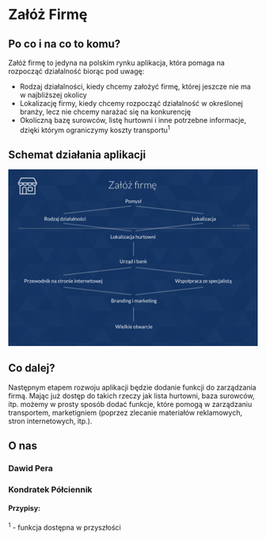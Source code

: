 # Załóż Firmę
## Po co i na co to komu?
Załóż firmę to jedyna na polskim rynku aplikacja, która pomaga na rozpocząć działalność biorąc pod uwagę:
* Rodzaj działalności, kiedy chcemy założyć firmę, której jeszcze nie ma w najbliższej okolicy
* Lokalizację firmy, kiedy chcemy rozpocząć działalność w określonej branży, lecz nie chcemy narażać się na konkurencję
* Okoliczną bazę surowców, listę hurtowni i inne potrzebne informacje, dzięki którym ograniczymy koszty transportu<sup>1</sup>

## Schemat działania aplikacji
<img src="Schemat.png" />

## Co dalej?
Następnym etapem rozwoju aplikacji będzie dodanie funkcji do zarządzania firmą. Mając już dostęp do takich rzeczy jak lista hurtowni, baza surowców, itp. możemy w prosty sposób dodać funkcje, które pomogą w zarządzaniu transportem, marketigniem (poprzez zlecanie materiałów reklamowych, stron internetowych, itp.).

## O nas
### Dawid Pera
### Kondratek Półciennik

#### Przypisy:
<sup>1</sup> - funkcja dostępna w przyszłości
